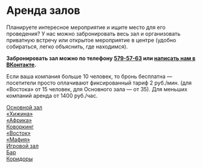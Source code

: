 # Аренда залов

Планируете интересное мероприятие и ищите место для его проведения? У нас можно забронировать весь зал и организовать приватную встречу или открытое мероприятие в центре (удобно собираться, легко объяснить, где находимся).

**Забронировать зал можно по телефону <a href="tel:+78125795763">579-57-63</a> или [написать нам в ВКонтакте](https://vk.com/gim1281604).**

Если ваша компания больше 10 человек, то бронь бесплатна — посетители просто оплачивают фиксированный тариф 2 руб./мин. (для «Востока» от 15 человек, для Основного зала — от 35). Для меньших компаний аренда от 1400 руб./час.

<div class="row">
  <div class="col-sm-4">
    <a href="#" class="thumbnail">
      <img src="http://placehold.it/450x350" class="img-responsive" alt="">
      <div class="caption text-xs-center">
        Основной зал
      </div>
    </a>
  </div>
  <div class="col-sm-4">
    <a href="#" class="thumbnail">
      <img src="https://pp.vk.me/c604717/v604717074/aea4/BBSiCqlyr3s.jpg" class="img-responsive" alt="">
      <div class="caption text-xs-center">
        «Хижина»
      </div>
    </a>
  </div>
  <div class="col-sm-4">
    <a href="#" class="thumbnail">
      <img src="https://pp.vk.me/c604717/v604717074/ae88/HSqTTRM6c9g.jpg" class="img-responsive" alt="">
      <div class="caption text-xs-center">
        «Африка»
      </div>
    </a>
  </div>
</div>
<div class="row">
  <div class="col-sm-4">
    <a href="#" class="thumbnail">
      <img src="https://pp.vk.me/c604717/v604717074/ae96/rOxv0xWDE38.jpg" class="img-responsive" alt="">
      <div class="caption text-xs-center">
        Коворкинг
      </div>
    </a>
  </div>
  <div class="col-sm-4">
    <a href="#" class="thumbnail">
      <img src="https://pp.vk.me/c604717/v604717074/ae9d/-pVOr0PRtRg.jpg" class="img-responsive" alt="">
      <div class="caption text-xs-center">
        «Восток»
      </div>
    </a>
  </div>
  <div class="col-sm-4">
    <a href="#" class="thumbnail">
      <img src="https://pp.vk.me/c604717/v604717074/aeab/WuJbzF7z3dY.jpg" class="img-responsive" alt="">
      <div class="caption text-xs-center">
        «Мафия»
      </div>
    </a>
  </div>
</div>
<div class="row">
  <div class="col-sm-4">
    <a href="#" class="thumbnail">
      <img src="https://pp.vk.me/c604717/v604717074/ae81/eN5ywMGg9jA.jpg" class="img-responsive" alt="">
      <div class="caption text-xs-center">
        Игровой зал
      </div>
    </a>
  </div>
  <div class="col-sm-4">
    <a href="#" class="thumbnail">
      <img src="https://pp.vk.me/c604717/v604717074/ae8f/8pxsUJKToOM.jpg" class="img-responsive" alt="">
      <div class="caption text-xs-center">
        Бар
      </div>
    </a>
  </div>
  <div class="col-sm-4">
    <a href="#" class="thumbnail">
      <img src="http://placehold.it/450x350" class="img-responsive" alt="">
      <div class="caption text-xs-center">
        Коридоры
      </div>
    </a>
  </div>
</div>